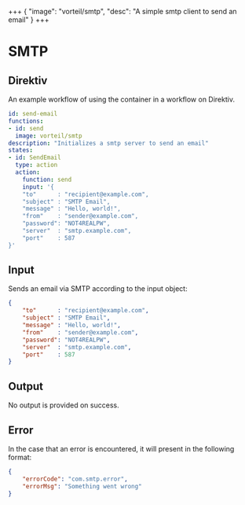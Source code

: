 +++
{
  "image": "vorteil/smtp",
  "desc": "A simple smtp client to send an email"
}
+++

# SMTP

## Direktiv
An example workflow of using the container in a workflow on Direktiv.

```yaml
id: send-email
functions:
- id: send
  image: vorteil/smtp
description: "Initializes a smtp server to send an email" 
states:
- id: SendEmail
  type: action
  action:
    function: send
    input: '{
    "to"      : "recipient@example.com",
    "subject" : "SMTP Email",
    "message" : "Hello, world!",
    "from"    : "sender@example.com",
    "password": "NOT4REALPW",
    "server"  : "smtp.example.com",
    "port"    : 587
}'
```

## Input

Sends an email via SMTP according to the input object:

```json
{
    "to"      : "recipient@example.com",
    "subject" : "SMTP Email",
    "message" : "Hello, world!",
    "from"    : "sender@example.com",
    "password": "NOT4REALPW",
    "server"  : "smtp.example.com",
    "port"    : 587
}
```

## Output

No output is provided on success.

## Error

In the case that an error is encountered, it will present in the following format:

```json
{
    "errorCode": "com.smtp.error",
    "errorMsg": "Something went wrong"
}
```